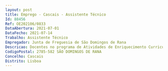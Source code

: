 ```yaml
--- 
layout: post
title: Emprego - Cascais - Assistente Técnico
Id: 88456
Ref: OE202106/0833
DataAbertura: 2021-07-01
DataFecho: 2021-07-14
Trabalho: Assistente Técnico
Empregador: Junta de Freguesia de São Domingos de Rana
Descricao: Docentes no programa de Atividades de Enriquecimento Curriculares (AEC)  nos domínios de expressão fisico motora, expressões artísticas, plásticas, dramáticas, dança e musicais.
CodigoPostal: 2785-582 SÃO DOMINGOS DE RANA
Concelho: Cascais
Distrito: Lisboa
--- 
```


